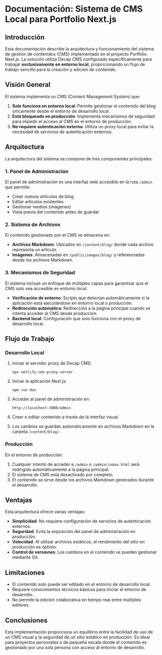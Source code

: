# Documentación: Sistema de CMS Local para Portfolio Next.js

## Introducción

Esta documentación describe la arquitectura y funcionamiento del sistema de gestión de contenidos (CMS) implementado en el proyecto Portfolio Next.js. La solución utiliza Decap CMS configurado específicamente para trabajar **exclusivamente en entorno local**, proporcionando un flujo de trabajo sencillo para la creación y edición de contenido.

## Visión General

El sistema implementa un CMS (Content Management System) que:

1. **Solo funciona en entorno local**: Permite gestionar el contenido del blog únicamente desde el entorno de desarrollo local.
2. **Está bloqueado en producción**: Implementa mecanismos de seguridad para impedir el acceso al CMS en el entorno de producción.
3. **No requiere autenticación externa**: Utiliza un proxy local para evitar la necesidad de servicios de autenticación externos.

## Arquitectura

La arquitectura del sistema se compone de tres componentes principales:

### 1. Panel de Administración

El panel de administración es una interfaz web accesible en la ruta `/admin` que permite:

- Crear nuevos artículos de blog
- Editar artículos existentes
- Gestionar medios (imágenes)
- Vista previa del contenido antes de guardar

### 2. Sistema de Archivos

El contenido gestionado por el CMS se almacena en:

- **Archivos Markdown**: Ubicados en `/content/blog/` donde cada archivo representa un artículo.
- **Imágenes**: Almacenadas en `/public/images/blog/` y referenciadas desde los archivos Markdown.

### 3. Mecanismos de Seguridad

El sistema incluye un enfoque de múltiples capas para garantizar que el CMS solo sea accesible en entorno local:

- **Verificación de entorno**: Scripts que detectan automáticamente si la aplicación está ejecutándose en entorno local o producción.
- **Redirección automática**: Redirección a la página principal cuando se intenta acceder al CMS desde producción.
- **Backend local**: Configuración que solo funciona con el proxy de desarrollo local.

## Flujo de Trabajo

### Desarrollo Local

1. Iniciar el servidor proxy de Decap CMS:
   ```
   npx netlify-cms-proxy-server
   ```

2. Iniciar la aplicación Next.js:
   ```
   npm run dev
   ```

3. Acceder al panel de administración en:
   ```
   http://localhost:3000/admin
   ```

4. Crear o editar contenido a través de la interfaz visual.

5. Los cambios se guardan automáticamente en archivos Markdown en la carpeta `/content/blog/`.

### Producción

En el entorno de producción:

1. Cualquier intento de acceder a `/admin` o `/admin/index.html` será redirigido automáticamente a la página principal.
2. El sistema de CMS está desactivado por completo.
3. El contenido se sirve desde los archivos Markdown generados durante el desarrollo.

## Ventajas

Esta arquitectura ofrece varias ventajas:

- **Simplicidad**: No requiere configuración de servicios de autenticación externos.
- **Seguridad**: Evita la exposición del panel de administración en producción.
- **Velocidad**: Al utilizar archivos estáticos, el rendimiento del sitio en producción es óptimo.
- **Control de versiones**: Los cambios en el contenido se pueden gestionar mediante Git.

## Limitaciones

- El contenido solo puede ser editado en el entorno de desarrollo local.
- Requiere conocimientos técnicos básicos para iniciar el entorno de desarrollo.
- No permite la edición colaborativa en tiempo real entre múltiples editores.

## Conclusiones

Esta implementación proporciona un equilibrio entre la facilidad de uso de un CMS visual y la seguridad de un sitio estático en producción. Es ideal para proyectos personales o de pequeña escala donde el contenido es gestionado por una sola persona con acceso al entorno de desarrollo.

